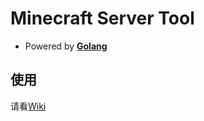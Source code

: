 # Minecraft Server Tool

- Powered by **[Golang](https://go.dev/)**

## 使用

请看[Wiki](https://github.com/Arama0517/MCST/wiki)